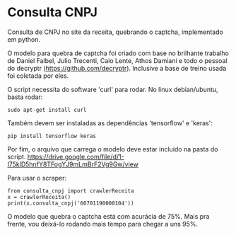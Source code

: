 # Consulta CNPJ

Consulta de CNPJ no site da receita, quebrando o captcha, implementado em python.

O modelo para quebra de captcha foi criado com base no brilhante trabalho de Daniel Falbel, Julio Trecenti, Caio Lente, Athos Damiani e todo o pessoal do decryptr (https://github.com/decryptr).  Inclusive a base de treino usada foi coletada por eles. 

O script necessita do software 'curl' para rodar. No linux debian/ubuntu, basta rodar:

    sudo apt-get install curl

Também devem ser instaladas as dependências 'tensorflow' e 'keras':

    pip install tensorflow keras

Por fim, o arquivo que carrega o modelo deve estar incluído na pasta do script. https://drive.google.com/file/d/1-I75klD5hnfY8TFogYJ9mLmBrF2Vg9Gw/view



Para usar o scraper:

	from consulta_cnpj import crawlerReceita
    x = crawlerReceita()
    print(x.consulta_cnpj('60701190000104'))

O modelo que quebra o captcha está com acurácia de 75%. Mais pra frente, vou deixá-lo rodando mais tempo para chegar a uns 95%.




